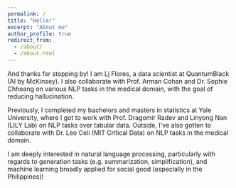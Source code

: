 ```yaml
---
permalink: /
title: "Hello!"
excerpt: "About me"
author_profile: true
redirect_from: 
  - /about/
  - /about.html
---
```


And thanks for stopping by! I am Lj Flores, a data scientist at QuantumBlack (AI by McKinsey). I also collaborate with Prof. Arman Cohan and Dr. Sophie Chheang on various NLP tasks in the medical domain, with the goal of reducing hallucination. 

Previously, I completed my bachelors and masters in statistics at Yale University, where I got to work with Prof. Dragomir Radev and Linyong Nan (LILY Lab) on NLP tasks over tabular data. Outside, I've also gotten to collaborate with Dr. Leo Celi (MIT Critical Data) on NLP tasks in the medical domain.

I am deeply interested in natural language processing, particularly with regards to generation tasks (e.g. summarization, simplification), and machine learning broadly applied for social good (especially in the Philippines)!
